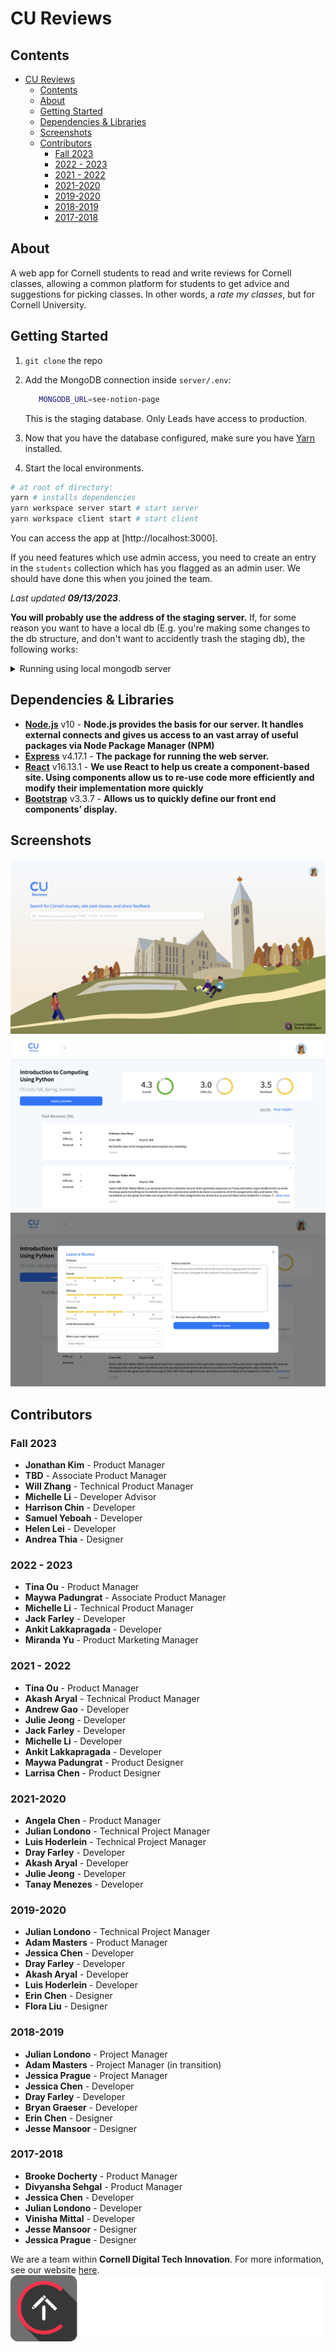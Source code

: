 # CU Reviews

## Contents

- [CU Reviews](#cu-reviews)
  - [Contents](#contents)
  - [About](#about)
  - [Getting Started](#getting-started)
  - [Dependencies \& Libraries](#dependencies--libraries)
  - [Screenshots](#screenshots)
  - [Contributors](#contributors)
    - [Fall 2023](#fall-2023)
    - [2022 - 2023](#2022---2023)
    - [2021 - 2022](#2021---2022)
    - [2021-2020](#2021-2020)
    - [2019-2020](#2019-2020)
    - [2018-2019](#2018-2019)
    - [2017-2018](#2017-2018)

## About

A web app for Cornell students to read and write reviews for Cornell classes, allowing a common platform for students to get advice and suggestions for picking classes. In other words, a _rate my classes_, but for Cornell University.

## Getting Started

1. `git clone` the repo
2. Add the MongoDB connection inside `server/.env`:

   ```bash
      MONGODB_URL=see-notion-page
   ```

   This is the staging database. Only Leads have access to production.

3. Now that you have the database configured, make sure you have [Yarn](https://classic.yarnpkg.com/) installed.
4. Start the local environments.

```bash
# at root of directory:
yarn # installs dependencies
yarn workspace server start # start server
yarn workspace client start # start client
```

You can access the app at [http://localhost:3000].

If you need features which use admin access, you need to create an entry in the `students` collection which has you flagged as an admin user. We should have done this when you joined the team.

_Last updated **09/13/2023**_.

**You will probably use the address of the staging server.** If, for some reason you want to have a local db (E.g. you're making some changes to the db structure, and don't want to accidently trash the staging db), the following works:

<details><summary>Running using local mongodb server</summary>
<p>

Option 1:

Previously, you would start a server like so:

```bash
MONGODB_URL='mongodb://foo' yarn workspace server start
```

There is also something called "fallback mode", which you can trigger by starting the server with the ALLOW_LOCAL env variable set to 1, and **without** setting MONGODB_URL. Fallback mode automatically configures a blank mongodb for use in the application, and then scrapes some data from Cornell's endpoint for you to test. There will not be any reviews by default.

```bash
ALLOW_LOCAL=1 yarn workspace server start
```

Option 2:

<details><summary>If you really, really do want to use a local Mongo instance using mongod (not recommended), this might work: </summary>

You need the mongodb database tools and server installed. They are available [here](https://docs.mongodb.com/database-tools/) and [here](https://www.mongodb.com/download-center/community). If, for some reason, you want to use the tools on a linux box, you will probably have to build them from source [here](https://github.com/mongodb/mongo-tools).

```bash
mkdir mongo # create a directory for mongo to dump its files in
mongod --dbpath mongo/ --port 3001 # launch the mongo server on localhost:3001
```

Set your `MONGODB_URL` to `mongodb://localhost:3001`

You will probably want to restore some collections from a bson, in which case you should, in a new terminal:

```bash
mongorestore -h 127.0.0.1 --port 3001 -d test /path/to/your/bson.bson --drop
```

You will probably need to run this for the `classes`, `subjects` and `reviews` collections (Perhaps also `students`). Ask a team member for the bsons if you need them. If this errors, it might be because the `-d test` specifies the wrong database name (`test`), in which case you should figure out your db name, and replace `-d test` with `-d dbname`. Note that it **won't** error on the command, the only evidence of an error is that none of collections will be show up on the site (i.e. no classes visible).

</details>

</p>
</details>

## Dependencies & Libraries

- **[Node.js](https://nodejs.org/en/about/)** v10 - **Node.js provides the basis for our server. It handles external connects and gives us access to an vast array of useful packages via Node Package Manager (NPM)**
- **[Express](https://expressjs.com/)** v4.17.1 - **The package for running the web server.**
- **[React](https://reactjs.org/)** v16.13.1 - **We use React to help us create a component-based site. Using components allow us to re-use code more efficiently and modify their implementation more quickly**
- **[Bootstrap](http://getbootstrap.com/)** v3.3.7 - **Allows us to quickly define our front end components’ display.**

## Screenshots

![Homepage](./.github/homepage-ss.png)
![Course Review](./.github/review-page-ss.png)
![Leave a Review](./.github/make-review-ss.png)

## Contributors

### Fall 2023

- **Jonathan Kim** - Product Manager
- **TBD** - Associate Product Manager
- **Will Zhang** - Technical Product Manager
- **Michelle Li** - Developer Advisor
- **Harrison Chin** - Developer
- **Samuel Yeboah** - Developer
- **Helen Lei** - Developer
- **Andrea Thia** - Designer

### 2022 - 2023

- **Tina Ou** - Product Manager
- **Maywa Padungrat** - Associate Product Manager
- **Michelle Li** - Technical Product Manager
- **Jack Farley** - Developer
- **Ankit Lakkapragada** - Developer
- **Miranda Yu** - Product Marketing Manager

### 2021 - 2022

- **Tina Ou** - Product Manager
- **Akash Aryal** - Technical Product Manager
- **Andrew Gao** - Developer
- **Julie Jeong** - Developer
- **Jack Farley** - Developer
- **Michelle Li** - Developer
- **Ankit Lakkapragada** - Developer
- **Maywa Padungrat** - Product Designer
- **Larrisa Chen** - Product Designer

### 2021-2020

- **Angela Chen** - Product Manager
- **Julian Londono** - Technical Project Manager
- **Luis Hoderlein** - Technical Project Manager
- **Dray Farley** - Developer
- **Akash Aryal** - Developer
- **Julie Jeong** - Developer
- **Tanay Menezes** - Developer

### 2019-2020

- **Julian Londono** - Technical Project Manager
- **Adam Masters** - Product Manager
- **Jessica Chen** - Developer
- **Dray Farley** - Developer
- **Akash Aryal** - Developer
- **Luis Hoderlein** - Developer
- **Erin Chen** - Designer
- **Flora Liu** - Designer

### 2018-2019

- **Julian Londono** - Project Manager
- **Adam Masters** - Project Manager (in transition)
- **Jessica Prague** - Project Manager
- **Jessica Chen** - Developer
- **Dray Farley** - Developer
- **Bryan Graeser** - Developer
- **Erin Chen** - Designer
- **Jesse Mansoor** - Designer

### 2017-2018

- **Brooke Docherty** - Product Manager
- **Divyansha Sehgal** - Product Manager
- **Jessica Chen** - Developer
- **Julian Londono** - Developer
- **Vinisha Mittal** - Developer
- **Jesse Mansoor** - Designer
- **Jessica Prague** - Designer

We are a team within **Cornell Digital Tech Innovation**. For more information, see our website [here](https://cornelldti.org/).
<img src="./client/src/assets/img/dti-text-white-logo.png">
